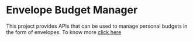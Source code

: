 # Envelope Budget Manager

This project provides APIs that can be used to manage personal budgets in the form of envelopes. To know more <a href="https://en.wikipedia.org/wiki/Envelope_system">click here</a>